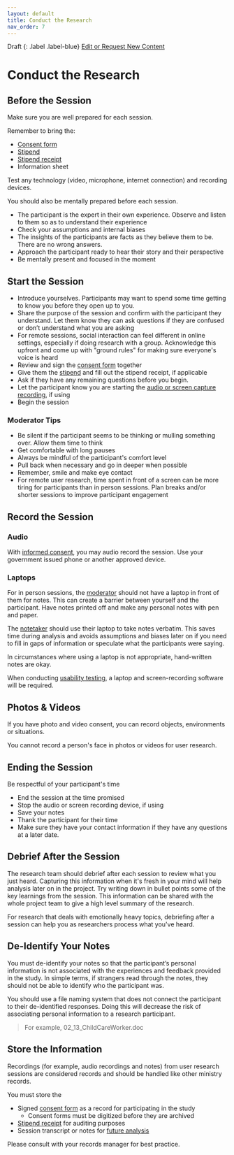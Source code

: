 ```yaml
---
layout: default
title: Conduct the Research
nav_order: 7
---
```


Draft
{: .label .label-blue}
[Edit or Request New Content](https://github.com/bcgov/user-research-guide/issues/new/choose)

# Conduct the Research

## Before the Session

Make sure you are well prepared for each session.

Remember to bring the:
- [Consent form](https://bcgov.github.io/user-research-guide/planning-research/consent.html)
- [Stipend](https://bcgov.github.io/user-research-guide/planning-research/compensation.html)
- [Stipend receipt](https://bcgov.github.io/user-research-guide/planning-research/compensation.html#proof-of-compensation)
- Information sheet

Test any technology (video, microphone, internet connection) and recording devices.

You should also be mentally prepared before each session.

- The participant is the expert in their own experience. Observe and listen to them so as to understand their experience
- Check your assumptions and internal biases
- The insights of the participants are facts as they believe them to be. There are no wrong answers.
- Approach the participant ready to hear their story and their perspective
- Be mentally present and focused in the moment


## Start the Session

- Introduce yourselves. Participants may want to spend some time getting to know you before they open up to you.
- Share the purpose of the session and confirm with the participant they understand. Let them know they can ask questions if they are confused or don’t understand what you are asking
- For remote sessions, social interaction can feel different in online settings, especially if doing research with a group. Acknowledge this upfront and come up with "ground rules" for making sure everyone's voice is heard
- Review and sign the [consent form](https://bcgov.github.io/user-research-guide/planning-research/consent.html#consent-forms) together
- Give them the [stipend](https://bcgov.github.io/user-research-guide/planning-research/compensation.html#compensation--stipends) and fill out the stipend receipt, if applicable
- Ask if they have any remaining questions before you begin.
- Let the participant know you are starting the [audio or screen capture recording](https://bcgov.github.io/user-research-guide/conduct-research.html#record-the-session), if using
- Begin the session


### Moderator Tips
- Be silent if the participant seems to be thinking or mulling something over. Allow them time to think  
- Get comfortable with long pauses  
- Always be mindful of the participant's comfort level  
- Pull back when necessary and go in deeper when possible
- Remember, smile and make eye contact
- For remote user research, time spent in front of a screen can be more tiring for participants than in person sessions. Plan breaks and/or shorter sessions to improve participant engagement


## Record the Session

### Audio
With [informed consent](https://bcgov.github.io/user-research-guide/planning-research/consent.html), you may audio record the session. Use your government issued phone or another approved device.

### Laptops
For in person sessions, the [moderator](https://bcgov.github.io/user-research-guide/build-the-case.html#researcher-roles-and-responsibilities) should not have a laptop in front of them for notes. This can create a barrier between yourself and the participant. Have notes printed off and make any personal notes with pen and paper.

The [notetaker](https://bcgov.github.io/user-research-guide/build-the-case.html#researcher-roles-and-responsibilities) should use their laptop to take notes verbatim. This saves time during analysis and avoids assumptions and biases later on if you need to fill in gaps of information or speculate what the participants were saying.

In circumstances where using a laptop is not appropriate, hand-written notes are okay.

When conducting [usability testing](https://bcgov.github.io/user-research-guide/activities/usability-testing.html), a laptop and screen-recording software will be required.

## Photos & Videos
If you have photo and video consent, you can record objects, environments or situations.

You cannot record a person's face in photos or videos for user research.

## Ending the Session

Be respectful of your participant's time
- End the session at the time promised
- Stop the audio or screen recording device, if using
- Save your notes
- Thank the participant for their time
- Make sure they have your contact information if they have any questions at a later date.

## Debrief After the Session

The research team should debrief after each session to review what you just heard. Capturing this information when it's fresh in your mind will help analysis later on in the project. Try writing down in bullet points some of the key learnings from the session. This information can be shared with the whole project team to give a high level summary of the research.

For research that deals with emotionally heavy topics, debriefing after a session can help you as researchers process what you've heard.

## De-Identify Your Notes

You must de-identify your notes so that the participant’s personal information is not associated with the experiences and feedback provided in the study. In simple terms, if strangers read through the notes, they should not be able to identify who the participant was.

You should use a file naming system that does not connect the participant to their de-identified responses. Doing this will decrease the risk of associating personal information to a research participant.  

> For example, 02_13_ChildCareWorker.doc

## Store the Information

Recordings (for example, audio recordings and notes) from user research sessions are considered records and should be handled like other ministry records.  

You must store the

- Signed [consent form](https://bcgov.github.io/user-research-guide/planning-research/consent.html) as a record for participating in the study
  - Consent forms must be digitized before they are archived
- [Stipend receipt](https://bcgov.github.io/user-research-guide/planning-research/compensation.html#proof-of-compensation) for auditing purposes
- Session transcript or notes for [future analysis](https://bcgov.github.io/user-research-guide/analysis.html)

Please consult with your records manager for best practice.
